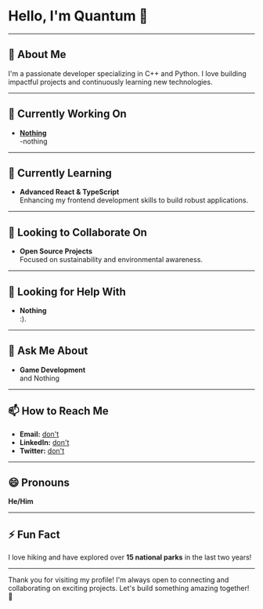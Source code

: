 <!--
**QuantumBlazeGames/QuantumBlazeGames** is a ✨ _special_ ✨ repository because its `README.md` (this file) appears on your GitHub profile.

Here are some ideas to get you started:

- 🔭 I’m currently working on ...
- 🌱 I’m currently learning ...
- 👯 I’m looking to collaborate on ...
- 🤔 I’m looking for help with ...
- 💬 Ask me about ...
- 📫 How to reach me: ...
- 😄 Pronouns: ...
- ⚡ Fun fact: ...
-->
# Hello, I'm Quantum 👋

---

## 🌟 About Me
I'm a passionate developer specializing in C++ and Python. I love building impactful projects and continuously learning new technologies.

---

## 🔭 Currently Working On
- **[Nothing](https://github.com/YOUR_USERNAME/PROJECT_NAME)**  
  -nothing

---

## 🌱 Currently Learning
- **Advanced React & TypeScript**  
  Enhancing my frontend development skills to build robust applications.

---

## 👯 Looking to Collaborate On
- **Open Source Projects**  
  Focused on sustainability and environmental awareness.

---

## 🤔 Looking for Help With
- **Nothing**  
  :).

---

## 💬 Ask Me About
- **Game Development**  
  and Nothing

---

## 📫 How to Reach Me
- **Email:** [don't](mailto:your.email@example.com)  
- **LinkedIn:** [don't](https://www.linkedin.com/in/YOUR_LINKEDIN)  
- **Twitter:** [don't](https://twitter.com/YOUR_TWITTER)

---

## 😄 Pronouns
**He/Him**

---

## ⚡ Fun Fact
I love hiking and have explored over **15 national parks** in the last two years!

---

Thank you for visiting my profile! I'm always open to connecting and collaborating on exciting projects. Let's build something amazing together! 🚀
